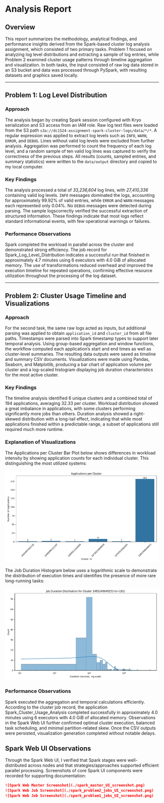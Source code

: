 # Analysis Report

## Overview
This report summarizes the methodology, analytical findings, and performance insights derived from the Spark-based cluster log analysis assignment, which consisted of two primary tasks. Problem 1 focused on analyzing log level distributions and extracting a sample of log entries, while Problem 2 examined cluster usage patterns through timeline aggregation and visualization. In both tasks, the input consisted of raw log data stored in an S3 bucket and data was processed through PySpark, with resulting datasets and graphics saved locally.

---

## Problem 1: Log Level Distribution

### Approach
The analysis began by creating Spark session configured with Kryo serialization and S3 access from an IAM role. Raw log text files were loaded from the S3 path `s3a://dc1524-assignment-spark-cluster-logs/data/*/*`. A regular expression was applied to extract log levels such as `INFO`, `WARN`, `ERROR`, and `DEBUG`. Lines without valid log levels were excluded from further analysis. Aggregation was performed to count the frequency of each log level, and a random sample of ten valid log lines was captured to verify the correctness of the previous steps. All results (counts, sampled entries, and summary statistics) were written to the `data/output` directory and copied to my local computer.

### Key Findings
The analysis processed a total of *33,236,604* log lines, with *27,410,336* containing valid log levels. `INFO` messages dominated the logs, accounting for approximately 99.92% of valid entries, while `ERROR` and `WARN` messages each represented only 0.04%. No `DEBUG` messages were detected during parsing. The sample logscorrectly verified the successful extraction of structured information. These findings indicate that most logs reflect standard informational events, with few operational warnings or failures.

### Performance Observations
Spark completed the workload in parallel across the cluster and demonstrated strong efficiency. The job record for Spark_Log_Level_Distribution indicates a successful run that finished in approximately 4.7 minutes using 6 executors with 4.0 GiB of allocated memory. The use of transformations reduced overhead and improved the execution timeline for repeated operations, confirming effective resource utilization throughout the processing of the log dataset.

---

## Problem 2: Cluster Usage Timeline and Visualizations

### Approach
For the second task, the same raw logs acted as inputs, but additional parsing was applied to obtain `application_id` and `cluster_id` from all file paths. Timestamps were parsed into Spark timestamp types to support later temporal analysis. Using group-based aggregation and window functions, the workflow computed each application’s start and end times as well as cluster-level summaries. The resulting data outputs were saved as timeline and summary CSV documents. Visualizations were made using Pandas, Seaborn, and Matplotlib, producing a bar chart of application volume per cluster and a log-scaled histogram displaying job duration characteristics for the most active cluster.

### Key Findings
The timeline analysis identified 6 unique clusters and a combined total of 194 applications, averaging 32.33 per cluster. Workload distribution showed a great imbalance in applications, with some clusters performing significantly more jobs than others. Duration analysis showed a right-skewed distribution with a long-tail effect, indicating that while most applications finished within a predictable range, a subset of applications still required much more runtime.

### Explanation of Visualizations
The Applications per Cluster Bar Plot below shows differences in workload intensity by showing application counts for each individual cluster. This distinguishing the most utilized systems:

![Applications per Cluster Bar Plot](./data/output/problem2_bar_chart.png)

The Job Duration Histogram below uses a logarithmic scale to demonstrate the distribution of execution times and identifies the presence of more rare long-running tasks:

![Job Duration Histogram](./data/output/problem2_density_plot.png)

### Performance Observations
Spark executed the aggregation and temporal calculations efficiently. According to the cluster job record, the application Spark_Cluster_Usage_Analysis completed successfully in approximately 4.0 minutes using 6 executors with 4.0 GiB of allocated memory. Observations in the Spark Web UI further confirmed optimal cluster execution, balanced task scheduling, and minimal partition-related skew. Once the CSV outputs were persisted, visualization generation completed without notable delays.

## Spark Web UI Observations
Through the Spark Web UI, I verified that Spark stages were well-distributed across nodes and that strategies/approaches supported efficient parallel processing. Screenshots of core Spark UI components were recorded for supporting documentation:

```markdown
![Spark Web Master Screenshot](./spark_master_UI_screenshot.png)
![Spark Web Job Screenshot](./spark_problem2_jobs_UI_screenshot.png)
![Spark Web Job Screenshot](./spark_problem1_jobs_UI_screenshot.png)
```